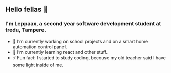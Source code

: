 ## Hello fellas 👋 
### I'm Leppaax, a second year software development student at tredu, Tampere.

- 🔭 I’m currently working on school projects and on a smart home automation control panel.
- 🌱 I’m currently learning react and other stuff.
- ⚡ Fun fact: I started to study coding, becouse my old teacher said I have some light inside of me.

<!--
**Leppaax/Leppaax** is a ✨ _special_ ✨ repository because its `README.md` (this file) appears on your GitHub profile.

Here are some ideas to get you started:

- 🔭 I’m currently working on ...
- 🌱 I’m currently learning ...
- 👯 I’m looking to collaborate on ...
- 🤔 I’m looking for help with ...
- 💬 Ask me about ...
- 📫 How to reach me: ...
- 😄 Pronouns: ...
- ⚡ Fun fact: ...
-->
